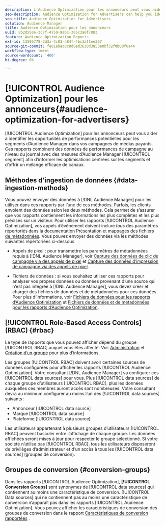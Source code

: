 ```yaml
---
description: L’Audience Optimization pour les annonceurs peut vous aider à identifier les opportunités de performances potentielles pour les segments d’Audience Manager dans vos campagnes de médias payants. Ces rapports combinent des données de performances de campagne au niveau du journal avec des mesures de segments d’Audience Manager afin d’informer les optimisations centrées sur les segments et d’offrir une combinaison efficace de canaux.
seo-description: Audience Optimization for Advertisers can help you identify potential performance opportunities for Audience Manager segments across your paid media campaigns. These reports combine log-level campaign performance data with Audience Manager segment metrics to inform segment-centric optimizations and an effective channel mix.
seo-title: Audience Optimization for Advertisers
solution: Audience Manager
title: Audience Optimization pour les annonceurs
uuid: 852d550e-3c7f-4750-9abc-365c3a6f7883
feature: Audience Optimization Reports
exl-id: 13595778-3d3a-4c83-a84f-4bc3af1ee367
source-git-commit: fe01ebac8c0d0ad3630d3853e0bf32f0b00f6a44
workflow-type: tm+mt
source-wordcount: '406'
ht-degree: 0%

---
```


# [!UICONTROL Audience Optimization] pour les annonceurs{#audience-optimization-for-advertisers}

[!UICONTROL Audience Optimization] pour les annonceurs peut vous aider à identifier les opportunités de performances potentielles pour les segments d’Audience Manager dans vos campagnes de médias payants. Ces rapports combinent des données de performances de campagne au niveau du journal avec des mesures d’Audience Manager [!UICONTROL segment] afin d’informer les optimisations centrées sur les segments et d’offrir un mélange efficace de canaux.

## Méthodes d’ingestion de données {#data-ingestion-methods}

Vous pouvez envoyer des données à [!DNL Audience Manager] pour les utiliser dans ces rapports par l’une de ces méthodes. Parfois, les clients envoient des données selon les deux méthodes. Cela permet de s’assurer que vos rapports contiennent les informations les plus complètes et les plus précises sur un visiteur. Pour utiliser les rapports [!UICONTROL Audience Optimization], vos appels d’événement doivent inclure *tous* des paramètres répertoriés dans la documentation [Présentation et mappages des fichiers de métadonnées](../../../reporting/audience-optimization-reports/metadata-files-intro/metadata-file-overview.md). Vous pouvez envoyer des données via les méthodes suivantes répertoriées ci-dessous.

* Appels de pixel : pour transmettre les paramètres de métadonnées requis à [!DNL Audience Manager], voir [Capture des données de clic de campagne via des appels de pixel](../../../integration/media-data-integration/click-data-pixels.md) et [Capture des données d’impression de campagne via des appels de pixel](../../../integration/media-data-integration/impression-data-pixels.md).

* Fichiers de données : si vous souhaitez utiliser ces rapports pour analyser vos propres données ou données provenant d’une source qui n’est pas intégrée à [!DNL Audience Manager], vous devez créer et charger des fichiers de données et de métadonnées pour ces données. Pour plus d’informations, voir [Fichiers de données pour les rapports d’Audience Optimization](../../../reporting/audience-optimization-reports/metadata-files-intro/datafiles-intro.md) et [Fichiers de données et de métadonnées pour les rapports d’Audience Optimization](../../../reporting/audience-optimization-reports/metadata-files-intro/metadata-files-intro.md).

## [!UICONTROL Role-Based Access Controls] (RBAC) {#rbac}

Le type de rapports que vous pouvez afficher dépend du groupe [!UICONTROL RBAC] auquel vous êtes affecté. Voir [Administration](../../../features/administration/administration-overview.md) et [Création d’un groupe](../../../features/administration/administration-overview.md#create-group) pour plus d’informations.

Les groupes [!UICONTROL RBAC] doivent avoir certaines sources de données configurées pour afficher les rapports [!UICONTROL Audience Optimization]. Votre consultant [!DNL Audience Manager] va configurer ces [!UICONTROL data sources] pour vous. Plus [!UICONTROL data sources] de chaque groupe d’utilisateurs [!UICONTROL RBAC], plus les données auxquelles ces membres auront accès sont nombreuses. Votre consultant devra au minimum configurer au moins l’un des [!UICONTROL data sources] suivants :

* Annonceur [!UICONTROL data source]
* Marque [!UICONTROL data source]
* Plateforme [!UICONTROL data source]

Les utilisateurs appartenant à plusieurs groupes d’utilisateurs [!UICONTROL RBAC] peuvent basculer entre l’affichage de chaque groupe. Les données affichées seront mises à jour pour respecter le groupe sélectionné. Si votre société n’utilise pas [!UICONTROL RBAC], tous les utilisateurs disposeront de privilèges d’administrateur et d’un accès à tous les [!UICONTROL data sources] (groupes de conversion).

## Groupes de conversion {#conversion-groups}

Dans les rapports [!UICONTROL Audience Optimization], **[!UICONTROL Conversion Groups]** sont synonymes de [!UICONTROL data sources] qui contiennent au moins une caractéristique de conversion. [!UICONTROL Data sources] qui ne contiennent pas au moins une caractéristique de conversion n’apparaît pas dans les rapports [!UICONTROL Audience Optimization]. Vous pouvez afficher les caractéristiques de conversion des groupes de conversion dans le rapport [Caractéristiques de conversion rapportées](../../../reporting/audience-optimization-reports/aor-advertisers/reported-conversion-traits.md) .
